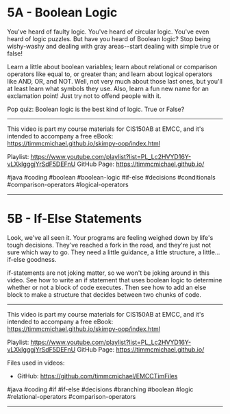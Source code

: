 # 5A - Boolean Logic

You've heard of faulty logic. You've heard of circular logic. You've even heard of logic puzzles. But have you heard of Boolean logic? Stop being wishy-washy and dealing with gray areas--start dealing with simple true or false!

Learn a little about boolean variables; learn about relational or comparison operators like equal to, or greater than; and learn about logical operators like AND, OR, and NOT. Well, not very much about those last ones, but you'll at least learn what symbols they use. Also, learn a fun new name for an exclamation point! Just try not to offend people with it.

Pop quiz: Boolean logic is the best kind of logic. True or False?

----

This video is part my course materials for CIS150AB at EMCC, and it's intended to accompany a free eBook: https://timmcmichael.github.io/skimpy-oop/index.html

Playlist: https://www.youtube.com/playlist?list=PL_Lc2HVYD16Y-vLXkIgggjYrSdF5DEFnU
GitHub Page: https://timmcmichael.github.io/

#java #coding #boolean #boolean-logic #if-else #decisions #conditionals #comparison-operators #logical-operators


---------------------

# 5B - If-Else Statements

Look, we've all seen it. Your programs are feeling weighed down by life's tough decisions. They've reached a fork in the road, and they're just not sure which way to go. They need a little guidance, a little structure, a little... if-else goodness.

if-statements are not joking matter, so we won't be joking around in this video. See how to write an if statement that uses boolean logic to determine whether or not a block of code executes. Then see how to add an else block to make a structure that decides between two chunks of code.

----

This video is part my course materials for CIS150AB at EMCC, and it's intended to accompany a free eBook: https://timmcmichael.github.io/skimpy-oop/index.html

Playlist: https://www.youtube.com/playlist?list=PL_Lc2HVYD16Y-vLXkIgggjYrSdF5DEFnU
GitHub Page: https://timmcmichael.github.io/

Files used in videos:
* GitHub: https://github.com/timmcmichael/EMCCTimFiles

#java #coding #if #if-else #decisions #branching #boolean #logic #relational-operators #comparison-operators 

---------------------

